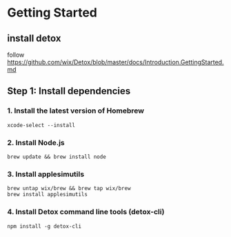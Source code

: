 # Getting Started

## install detox
follow https://github.com/wix/Detox/blob/master/docs/Introduction.GettingStarted.md


## Step 1: Install dependencies

### 1. Install the latest version of Homebrew

``` console
xcode-select --install
```

### 2. Install Node.js

```
brew update && brew install node
```

### 3. Install applesimutils

```
brew untap wix/brew && brew tap wix/brew
brew install applesimutils
```

### 4. Install Detox command line tools (detox-cli)

```
npm install -g detox-cli
```